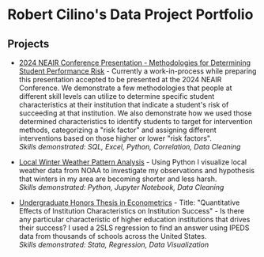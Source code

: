 # Robert Cilino's Data Project Portfolio

## Projects
* [2024 NEAIR Conference Presentation - Methodologies for Determining Student Performance Risk](https://github.com/ToobaJamal/datascience-portfolio/blob/main/pepperdisease.ipynb) - Currently a work-in-process while preparing this presentation accepted to be presented at the 2024 NEAIR Conference. We demonstrate a few methodologies that people at different skill levels can utilize to determine specific student characteristics at their institution that indicate a student's risk of succeeding at that institution. We also demonstrate how we used those determined characteristics to identify students to target for intervention methods, categorizing a "risk factor" and assigning different interventions based on those higher or lower "risk factors".
\
*Skills demonstrated: SQL, Excel, Python, Correlation, Data Cleaning*

* [Local Winter Weather Pattern Analysis](https://github.com/ToobaJamal/datascience-portfolio/blob/main/riceimage.ipynb) - Using Python I visualize local weather data from NOAA to investigate my observations and hypothesis that winters in my area are becoming shorter and less harsh.
\
*Skills demonstrated: Python, Jupyter Notebook, Data Cleaning*

* [Undergraduate Honors Thesis in Econometrics](https://github.com/ToobaJamal/datascience-portfolio/blob/main/pepperdisease.ipynb) - Title: "Quantitative Effects of Institution Characteristics on Institution Success" - Is there any particular characteristic of higher education institutions that drives their success? I used a 2SLS regression to find an answer using IPEDS data from thousands of schools across the United States.
\
*Skills demonstrated: Stata, Regression, Data Visualization*


